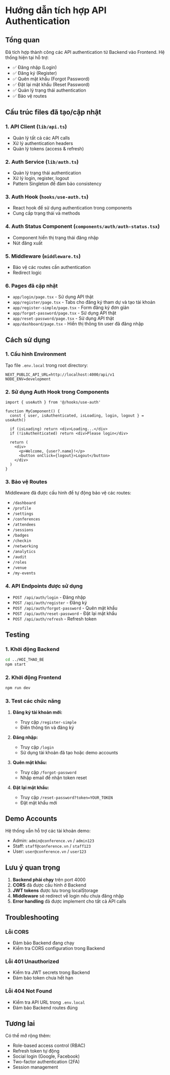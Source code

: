 # Hướng dẫn tích hợp API Authentication

## Tổng quan

Đã tích hợp thành công các API authentication từ Backend vào Frontend. Hệ thống hiện tại hỗ trợ:

- ✅ Đăng nhập (Login)
- ✅ Đăng ký (Register) 
- ✅ Quên mật khẩu (Forgot Password)
- ✅ Đặt lại mật khẩu (Reset Password)
- ✅ Quản lý trạng thái authentication
- ✅ Bảo vệ routes

## Cấu trúc files đã tạo/cập nhật

### 1. API Client (`lib/api.ts`)
- Quản lý tất cả các API calls
- Xử lý authentication headers
- Quản lý tokens (access & refresh)

### 2. Auth Service (`lib/auth.ts`)
- Quản lý trạng thái authentication
- Xử lý login, register, logout
- Pattern Singleton để đảm bảo consistency

### 3. Auth Hook (`hooks/use-auth.ts`)
- React hook để sử dụng authentication trong components
- Cung cấp trạng thái và methods

### 4. Auth Status Component (`components/auth/auth-status.tsx`)
- Component hiển thị trạng thái đăng nhập
- Nút đăng xuất

### 5. Middleware (`middleware.ts`)
- Bảo vệ các routes cần authentication
- Redirect logic

### 6. Pages đã cập nhật
- `app/login/page.tsx` - Sử dụng API thật
- `app/register/page.tsx` - Tabs cho đăng ký tham dự và tạo tài khoản
- `app/register-simple/page.tsx` - Form đăng ký đơn giản
- `app/forgot-password/page.tsx` - Sử dụng API thật
- `app/reset-password/page.tsx` - Sử dụng API thật
- `app/dashboard/page.tsx` - Hiển thị thông tin user đã đăng nhập

## Cách sử dụng

### 1. Cấu hình Environment

Tạo file `.env.local` trong root directory:

```env
NEXT_PUBLIC_API_URL=http://localhost:4000/api/v1
NODE_ENV=development
```

### 2. Sử dụng Auth Hook trong Components

```tsx
import { useAuth } from '@/hooks/use-auth'

function MyComponent() {
  const { user, isAuthenticated, isLoading, login, logout } = useAuth()
  
  if (isLoading) return <div>Loading...</div>
  if (!isAuthenticated) return <div>Please login</div>
  
  return (
    <div>
      <p>Welcome, {user?.name}!</p>
      <button onClick={logout}>Logout</button>
    </div>
  )
}
```

### 3. Bảo vệ Routes

Middleware đã được cấu hình để tự động bảo vệ các routes:
- `/dashboard`
- `/profile`
- `/settings`
- `/conferences`
- `/attendees`
- `/sessions`
- `/badges`
- `/checkin`
- `/networking`
- `/analytics`
- `/audit`
- `/roles`
- `/venue`
- `/my-events`

### 4. API Endpoints được sử dụng

- `POST /api/auth/login` - Đăng nhập
- `POST /api/auth/register` - Đăng ký
- `POST /api/auth/forgot-password` - Quên mật khẩu
- `POST /api/auth/reset-password` - Đặt lại mật khẩu
- `POST /api/auth/refresh` - Refresh token

## Testing

### 1. Khởi động Backend
```bash
cd ../HOI_THAO_BE
npm start
```

### 2. Khởi động Frontend
```bash
npm run dev
```

### 3. Test các chức năng

1. **Đăng ký tài khoản mới:**
   - Truy cập `/register-simple`
   - Điền thông tin và đăng ký

2. **Đăng nhập:**
   - Truy cập `/login`
   - Sử dụng tài khoản đã tạo hoặc demo accounts

3. **Quên mật khẩu:**
   - Truy cập `/forgot-password`
   - Nhập email để nhận token reset

4. **Đặt lại mật khẩu:**
   - Truy cập `/reset-password?token=YOUR_TOKEN`
   - Đặt mật khẩu mới

## Demo Accounts

Hệ thống vẫn hỗ trợ các tài khoản demo:
- Admin: `admin@conference.vn` / `admin123`
- Staff: `staff@conference.vn` / `staff123`
- User: `user@conference.vn` / `user123`

## Lưu ý quan trọng

1. **Backend phải chạy** trên port 4000
2. **CORS** đã được cấu hình ở Backend
3. **JWT tokens** được lưu trong localStorage
4. **Middleware** sẽ redirect về login nếu chưa đăng nhập
5. **Error handling** đã được implement cho tất cả API calls

## Troubleshooting

### Lỗi CORS
- Đảm bảo Backend đang chạy
- Kiểm tra CORS configuration trong Backend

### Lỗi 401 Unauthorized
- Kiểm tra JWT secrets trong Backend
- Đảm bảo token chưa hết hạn

### Lỗi 404 Not Found
- Kiểm tra API URL trong `.env.local`
- Đảm bảo Backend routes đúng

## Tương lai

Có thể mở rộng thêm:
- Role-based access control (RBAC)
- Refresh token tự động
- Social login (Google, Facebook)
- Two-factor authentication (2FA)
- Session management
